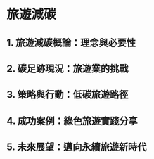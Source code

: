 # 旅遊減碳
## 1. 旅遊減碳概論：理念與必要性
## 2. 碳足跡現況：旅遊業的挑戰
## 3. 策略與行動：低碳旅遊路徑
## 4. 成功案例：綠色旅遊實踐分享
## 5. 未來展望：邁向永續旅遊新時代
